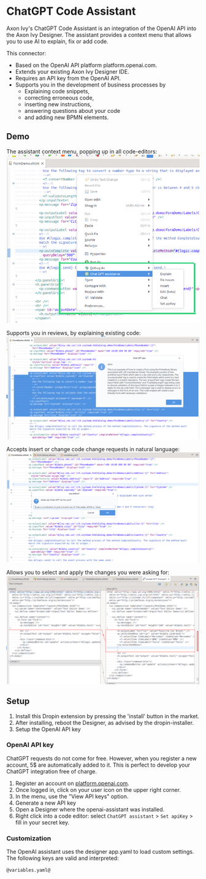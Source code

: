 # ChatGPT Code Assistant

Axon Ivy's ChatGPT Code Assistant is an integration of the OpenAI API into the Axon Ivy Designer. The assistant provides a context menu that allows you to use AI to explain, fix or add code.  

This connector:
- Based on the OpenAI API platform platform.openai.com.
- Extends your existing Axon Ivy Designer IDE.
- Requires an API key from the OpenAI API.
- Supports you in the development of business processes by 
    - Explaining code snippets, 
    - correcting erroneous code, 
    - inserting new instructions, 
    - answering questions about your code 
    - and adding new BPMN elements.


## Demo

The assistant context menu, popping up in all code-editors:
![context](docs/chat-gpt-context.png)

Supports you in reviews, by explaining existing code:
![explain](docs/chat-gpt-explain.png)

Accepts insert or change code change requests in natural language:
![explain](docs/chat-gpt-insert.png)

Allows you to select and apply the changes you were asking for:
![explain](docs/chat-gpt-insert-review.png)

## Setup

1. Install this Dropin extension by pressing the 'install' button in the market.
2. After installing, reboot the Designer, as advised by the dropin-installer.
3. Setup the OpenAI API key

### OpenAI API key

ChatGPT requests do not come for free. However, when you register a new account,
 5$ are automatically added to it. This is perfect to develop your ChatGPT integration free of charge.

1. Register an account on [platform.openai.com](https://platform.openai.com/overview).
2. Once logged in, click on your user icon on the upper right corner.
3. In the menu, use the "View API keys" option.
4. Generate a new API key
5. Open a Designer where the openai-assistant was installed.
6. Right click into a code editor: select `ChatGPT assistant` > `Set apiKey` > fill in your secret key.

### Customization

The OpenAI assistant uses the designer app.yaml to load custom settings.
The following keys are valid and interpreted:

```
@variables.yaml@
```
